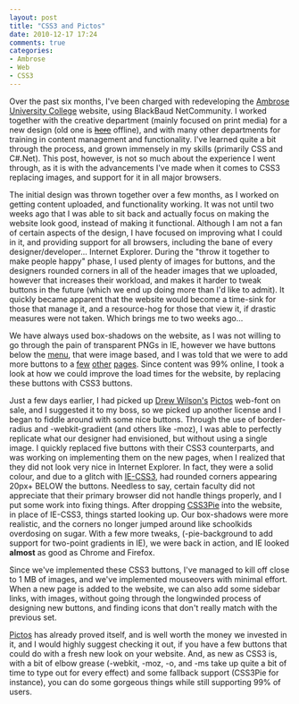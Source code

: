 ```yaml
---
layout: post
title: "CSS3 and Pictos"
date: 2010-12-17 17:24
comments: true
categories: 
- Ambrose
- Web
- CSS3
---
```

Over the past six months, I've been charged with redeveloping the [Ambrose University College](https://www2.ambrose.edu/) website, using BlackBaud NetCommunity. I worked together with the creative department (mainly focused on print media) for a new design (old one is ~~[here](https://www2.ambrose.edu/)~~ offline), and with many other departments for training in content management and functionality. I've learned quite a bit through the process, and grown immensely in my skills (primarily CSS and C#.Net). This post, however, is not so much about the experience I went through, as it is with the advancements I've made when it comes to CSS3 replacing images, and support for it in all major browsers.

The initial design was thrown together over a few months, as I worked on getting content uploaded, and functionality working. It was not until two weeks ago that I was able to sit back and actually focus on making the website look good, instead of making it functional. Although I am  not a fan of certain aspects of the design, I have focused on improving what I could in it, and providing support for all browsers, including the bane of every designer/developer... Internet Explorer. During the "throw it together to make people happy" phase, I used plenty of images for buttons, and the designers rounded corners in all of the header images that we uploaded, however that increases their workload, and makes it harder to tweak buttons in the future (which we end up doing more than I'd like to admit). It quickly became apparent that the website would become a time-sink for those that manage it, and a resource-hog for those that view it, if drastic measures were not taken. Which brings me to two weeks ago...

We have always used box-shadows on the website, as I was not willing to go through the pain of transparent PNGs in IE, however we have buttons below the [menu](https://www2.ambrose.edu/Page.aspx?pid=492), that were image based, and I was told that we were to add more buttons to a [few](https://www2.ambrose.edu/Page.aspx?pid=475) [other](https://www2.ambrose.edu/Page.aspx?pid=389) [pages](https://www2.ambrose.edu/Page.aspx?pid=548). Since content was 99% online, I took a look at how we could improve the load times for the website, by replacing these buttons with CSS3 buttons.

Just a few days earlier, I had picked up [Drew Wilson's](http://twitter.com/drewwilson) [Pictos](http://pictos.drewwilson.com/) web-font on sale, and I suggested it to my boss, so we picked up another license and I began to fiddle around with some nice buttons. Through the use of border-radius and -webkit-gradient (and others like -moz), I was able to perfectly replicate what our designer had envisioned, but without using a single image. I quickly replaced five buttons with their CSS3 counterparts, and was working on implementing them on the new pages, when I realized that they did not look very nice in Internet Explorer. In fact, they were a solid colour, and due to a glitch with [IE-CSS3](http://fetchak.com/ie-css3/), had rounded corners appearing 20px+ BELOW the buttons. Needless to say, certain faculty did not appreciate that their primary browser did not handle things properly, and I put some work into fixing things. After dropping [CSS3Pie](http://css3pie.com/) into the website, in place of IE-CSS3, things started looking up. Our box-shadows were more realistic, and the corners no longer jumped around like schoolkids overdosing on sugar. With a few more tweaks, (-pie-background to add support for two-point gradients in IE), we were back in action, and IE looked **almost** as good as Chrome and Firefox.

Since we've implemented these CSS3 buttons, I've managed to kill off close to 1 MB of images, and we've implemented mouseovers with minimal effort. When a new page is added to the website, we can also add some sidebar links, with images, without going through the longwinded process of designing new buttons, and finding icons that don't really match with the previous set.

[Pictos](http://pictos.drewwilson.com/) has already proved itself, and is well worth the money we invested in it, and I would highly suggest checking it out, if you have a few buttons that could do with a fresh new look on your website. And, as new as CSS3 is, with a bit of elbow grease (-webkit, -moz, -o, and -ms take up quite a bit of time to type out for every effect) and some fallback support (CSS3Pie for instance), you can do some gorgeous things while still supporting 99% of users.
